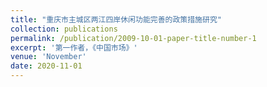 ```yaml
---
title: "重庆市主城区两江四岸休闲功能完善的政策措施研究"
collection: publications
permalink: /publication/2009-10-01-paper-title-number-1
excerpt: '第一作者，《中国市场》'
venue: 'November'
date: 2020-11-01
---
```

